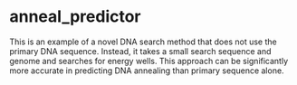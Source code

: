 # anneal_predictor

This is an example of a novel DNA search method that does not use the primary DNA sequence. Instead, it takes a small search sequence and genome and searches for energy wells. This approach can be significantly more accurate in predicting DNA annealing than primary sequence alone.
